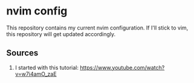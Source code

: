 # nvim config

This repository contains my current nvim configuration. If I'll stick to vim, this repository will get updated accordingly.

## Sources

1. I started with this tutorial: https://www.youtube.com/watch?v=w7i4amO_zaE 
